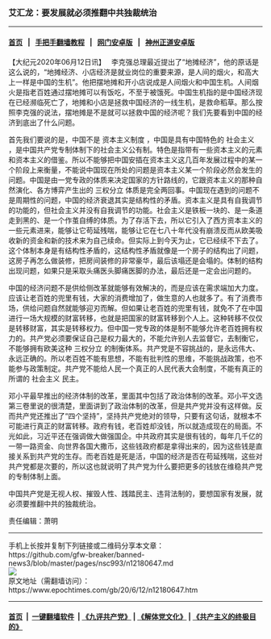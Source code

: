 ### 艾汇龙：要发展就必须推翻中共独裁统治
------------------------

#### [首页](https://github.com/gfw-breaker/banned-news3/blob/master/README.md) &nbsp;&nbsp;|&nbsp;&nbsp; [手把手翻墙教程](https://github.com/gfw-breaker/guides/wiki) &nbsp;&nbsp;|&nbsp;&nbsp; [网门安卓版](https://github.com/oGate2/oGate) &nbsp;&nbsp;|&nbsp;&nbsp; [神州正道安卓版](https://github.com/SzzdOgate/update) 



<div><p>
 【大纪元2020年06月12日讯】   李克强总理最近提出了“地摊经济”，他的原话是这么说的，“地摊经济、小店经济是就业岗位的重要来源，是人间的烟火，和高大上一样是中国的生机”。他把摆地摊和开小店说成是人间烟火和中国生机。人间烟火是指老百姓通过摆地摊可以有饭吃，不至于被饿死。中国生机指的是中国经济现在已经濒临死亡了，地摊和小店是拯救中国经济的一线生机，是救命稻草。那么按照李克强的说法，摆地摊是不是就可以拯救中国的经济呢？我们先要看到中国的经济到底出了什么问题。
</p>
<p>
 首先我们要说的是，中国不是
 <ok href="https://www.epochtimes.com/gb/tag/%E8%B5%84%E6%9C%AC%E4%B8%BB%E4%B9%89%E5%88%B6%E5%BA%A6.html">
  资本主义制度
 </ok>
 ，中国是具有中国特色的
 <ok href="https://www.epochtimes.com/gb/tag/%E7%A4%BE%E4%BC%9A%E4%B8%BB%E4%B9%89.html">
  社会主义
 </ok>
 ，是中国共产党专制体制下的社会主义公有制。特色是指带有一些资本主义的元素和资本主义的借鉴。所以不能够把中国安插在资本主义这几百年发展过程中的某一个阶段上来衡量，不能说中国现在所处的问题是资本主义某一个阶段必然会发生的问题。中国是由一党专政的体质来决定国家的方针路线的，它跟资本主义的那种自然演化、各方博弈产生出的
 <ok href="https://www.epochtimes.com/gb/tag/%E4%B8%89%E6%9D%83%E5%88%86%E7%AB%8B.html">
  三权分立
 </ok>
 体质是完全两回事。中国现在遇到的问题不是周期性的问题，中国的经济衰退其实是结构性的矛盾。资本主义是具有自我调节的功能的，但社会主义并没有自我调节的功能。社会主义是铁板一块的、是一条道走到黑的、是一个作茧自缚的体质。为了存活下去，所以它引入了西方资本主义的一些元素进来，能够让它苟延残喘，能够让它在七八十年代没有崩溃反而从欧美吸收新的资金和新的技术来为自己续命。但实际上到今天为止，它已经续不下去了。这个体制本身是有结构性矛盾的，这结构性矛盾就像是一个房子的结构出了问题，这房子再怎么做装修，把房间装修的非常豪华，最后该塌还是会塌的。体制的结构出现问题，如果只是采取头痛医头脚痛医脚的办法，最后还是一定会出问题的。
</p>
<p>
 中国的经济问题不是供给侧改革就能够有效解决的，而是应该在需求端加大力度。应该让老百姓的兜里有钱，大家的消费增加了，做生意的人也就多了。有了消费市场，供给问题自然就能够迎刃而解。但如果让老百姓的兜里有钱，就免不了在中国进行一场大规模的财富转移，也就是把国家的财富转移到个人上。这种转移不仅仅是转移财富，其实是转移权力。但中国一党专政的体是制不能够允许老百姓拥有权力的。共产党必须要保证自己是权力最大的，不能允许别人去监督它，去制衡它，不能够拥有欧美这种
 <ok href="https://www.epochtimes.com/gb/tag/%E4%B8%89%E6%9D%83%E5%88%86%E7%AB%8B.html">
  三权分立
 </ok>
 的制衡体系。共产党是不容挑战的，是永远伟大、永远正确的。所以老百姓不能有思想，不能有批判性的思维，不能挑战政策，也不能参与政策制定。共产党不能给人民一个真正的人民代表大会制度，不能有真正的所谓的
 <ok href="https://www.epochtimes.com/gb/tag/%E7%A4%BE%E4%BC%9A%E4%B8%BB%E4%B9%89.html">
  社会主义
 </ok>
 民主。
</p>
<p>
 邓小平最早推出的经济体制的改革，里面其中包括了政治体制的改革。邓小平文选第三卷里说的很清楚，里面讲到了政治体制的改革，但是共产党并没有这样做。反而共产党还推出了“四个坚持”，坚持共产党绝对的领导，只要有这句话，就根本不可能进行真正的财富转移。政府有钱，老百姓却没钱，所以就造成现在的局面。不光如此，习近平还在强调做大做强国企。中共政府其实是很有钱的，每年几千亿的一带一路资金、向世界各国大撒币，这些钱政府都是拿得出来的，因为这些钱是直接关系到共产党的生存。而老百姓是死是活，中国的经济是否在苟延残喘，这些对共产党都是次要的，所以这也就说明了共产党为什么要把更多的钱放在维稳共产党的专制体制上面。
</p>
<p>
 中国共产党是无视人权、摧毁人性、践踏民主、违背法制的，要想国家有发展，就必须要推翻中共的独裁统治。
</p>
<p>
 责任编辑：萧明
</p>
</div>
<hr/>
手机上长按并复制下列链接或二维码分享本文章：<br/>
https://github.com/gfw-breaker/banned-news3/blob/master/pages/nsc993/n12180647.md <br/>
<a href='https://github.com/gfw-breaker/banned-news3/blob/master/pages/nsc993/n12180647.md'><img src='https://github.com/gfw-breaker/banned-news3/blob/master/pages/nsc993/n12180647.md.png'/></a> <br/>
原文地址（需翻墙访问）：https://www.epochtimes.com/gb/20/6/12/n12180647.htm


------------------------
#### [首页](https://github.com/gfw-breaker/banned-news3/blob/master/README.md) &nbsp;|&nbsp; [一键翻墙软件](https://github.com/gfw-breaker/nogfw/blob/master/README.md) &nbsp;| [《九评共产党》](https://github.com/gfw-breaker/9ping.md/blob/master/README.md#九评之一评共产党是什么) | [《解体党文化》](https://github.com/gfw-breaker/jtdwh.md/blob/master/README.md) | [《共产主义的终极目的》](https://github.com/gfw-breaker/gczydzjmd.md/blob/master/README.md)


<img src='http://gfw-breaker.win/banned-news3/pages/nsc993/n12180647.md' width='0px' height='0px'/>